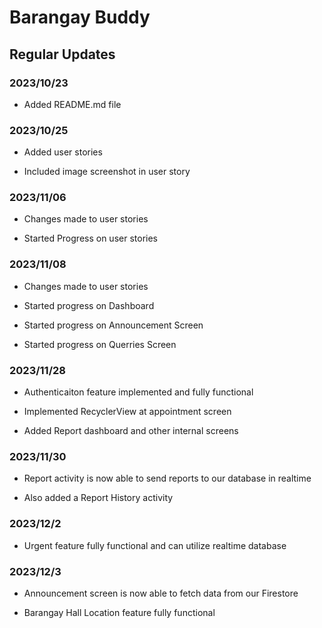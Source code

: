 # Barangay Buddy

## Regular Updates

### 2023/10/23

- Added README.md file

### 2023/10/25

- Added user stories

- Included image screenshot in user story

### 2023/11/06

- Changes made to user stories

- Started Progress on user stories 

### 2023/11/08

- Changes made to user stories

- Started progress on Dashboard

- Started progress on Announcement Screen

- Started progress on Querries Screen

### 2023/11/28

- Authenticaiton feature implemented and fully functional

- Implemented RecyclerView at appointment screen

- Added Report dashboard and other internal screens

### 2023/11/30

- Report activity is now able to send reports to our database in realtime

- Also added a Report History activity

### 2023/12/2

- Urgent feature fully functional and can utilize realtime database

### 2023/12/3

- Announcement screen is now able to fetch data from our Firestore

- Barangay Hall Location feature fully functional